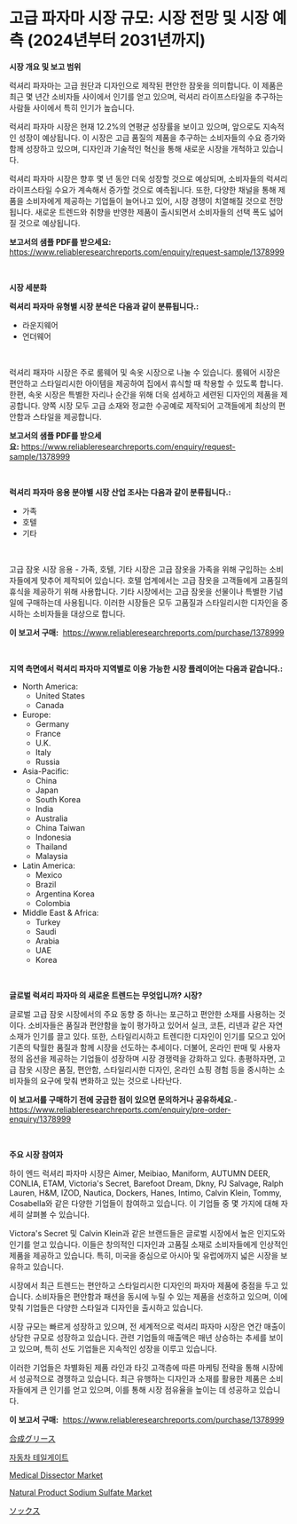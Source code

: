 <p><h1>고급 파자마 시장 규모: 시장 전망 및 시장 예측 (2024년부터 2031년까지)</h1></p><p><strong>시장 개요 및 보고 범위</strong></p>
<p><p>럭셔리 파자마는 고급 원단과 디자인으로 제작된 편안한 잠옷을 의미합니다. 이 제품은 최근 몇 년간 소비자들 사이에서 인기를 얻고 있으며, 럭셔리 라이프스타일을 추구하는 사람들 사이에서 특히 인기가 높습니다. </p><p>럭셔리 파자마 시장은 현재 12.2%의 연평균 성장률을 보이고 있으며, 앞으로도 지속적인 성장이 예상됩니다. 이 시장은 고급 품질의 제품을 추구하는 소비자들의 수요 증가와 함께 성장하고 있으며, 디자인과 기술적인 혁신을 통해 새로운 시장을 개척하고 있습니다.</p><p>럭셔리 파자마 시장은 향후 몇 년 동안 더욱 성장할 것으로 예상되며, 소비자들의 럭셔리 라이프스타일 수요가 계속해서 증가할 것으로 예측됩니다. 또한, 다양한 채널을 통해 제품을 소비자에게 제공하는 기업들이 늘어나고 있어, 시장 경쟁이 치열해질 것으로 전망됩니다. 새로운 트렌드와 취향을 반영한 제품이 출시되면서 소비자들의 선택 폭도 넓어질 것으로 예상됩니다.</p></p>
<p><strong>보고서의 샘플 PDF를 받으세요:</strong> <a href="https://www.reliableresearchreports.com/enquiry/request-sample/1378999">https://www.reliableresearchreports.com/enquiry/request-sample/1378999</a></p>
<p>&nbsp;</p>
<p><strong>시장 세분화</strong></p>
<p><strong>럭셔리 파자마 유형별 시장 분석은 다음과 같이 분류됩니다.:</strong></p>
<p><ul><li>라운지웨어</li><li>언더웨어</li></ul></p>
<p>&nbsp;</p>
<p><p>럭셔리 패자마 시장은 주로 룸웨어 및 속옷 시장으로 나눌 수 있습니다. 룸웨어 시장은 편안하고 스타일리시한 아이템을 제공하여 집에서 휴식할 때 착용할 수 있도록 합니다. 한편, 속옷 시장은 특별한 자리나 순간을 위해 더욱 섬세하고 세련된 디자인의 제품을 제공합니다. 양쪽 시장 모두 고급 소재와 정교한 수공예로 제작되어 고객들에게 최상의 편안함과 스타일을 제공합니다.</p></p>
<p><strong>보고서의 샘플 PDF를 받으세요:</strong>&nbsp;<a href="https://www.reliableresearchreports.com/enquiry/request-sample/1378999">https://www.reliableresearchreports.com/enquiry/request-sample/1378999</a></p>
<p>&nbsp;</p>
<p><strong> 럭셔리 파자마 응용 분야별 시장 산업 조사는 다음과 같이 분류됩니다.:</strong></p>
<p><ul><li>가족</li><li>호텔</li><li>기타</li></ul></p>
<p>&nbsp;</p>
<p><p>고급 잠옷 시장 응용 - 가족, 호텔, 기타 시장은 고급 잠옷을 가족을 위해 구입하는 소비자들에게 맞추어 제작되어 있습니다. 호텔 업계에서는 고급 잠옷을 고객들에게 고품질의 휴식을 제공하기 위해 사용합니다. 기타 시장에서는 고급 잠옷을 선물이나 특별한 기념일에 구매하는데 사용됩니다. 이러한 시장들은 모두 고품질과 스타일리시한 디자인을 중시하는 소비자들을 대상으로 합니다.</p></p>
<p><strong>이 보고서 구매:</strong>&nbsp; <a href="https://www.reliableresearchreports.com/purchase/1378999">https://www.reliableresearchreports.com/purchase/1378999</a></p>
<p>&nbsp;</p>
<p><strong>지역 측면에서 럭셔리 파자마 지역별로 이용 가능한 시장 플레이어는 다음과 같습니다.:</strong></p>
<p><ul>
    <li>
        North America:
        <ul>
            <li>United States</li>
            <li>Canada</li>
        </ul>
    </li>
    <li>
        Europe:
        <ul>
            <li>Germany</li>
            <li>France</li>
            <li>U.K.</li>
            <li>Italy</li>
            <li>Russia</li>
        </ul>
    </li>
    <li>
        Asia-Pacific:
        <ul>
            <li>China</li>
            <li>Japan</li>
            <li>South Korea</li>
            <li>India</li>
            <li>Australia</li>
            <li>China Taiwan</li>
            <li>Indonesia</li>
            <li>Thailand</li>
            <li>Malaysia</li>
        </ul>
    </li>
    <li>
        Latin America:
        <ul>
            <li>Mexico</li>
            <li>Brazil</li>
            <li>Argentina Korea</li>
            <li>Colombia</li>
        </ul>
    </li>
    <li>
        Middle East & Africa:
        <ul>
            <li>Turkey</li>
            <li>Saudi</li>
            <li>Arabia</li>
            <li>UAE</li>
            <li>Korea</li>
        </ul>
    </li>
    </ul></p>
<p>&nbsp;</p>
<p><strong>글로벌 럭셔리 파자마 의 새로운 트렌드는 무엇입니까? 시장?</strong></p>
<p><p>글로벌 고급 잠옷 시장에서의 주요 동향 중 하나는 포근하고 편안한 소재를 사용하는 것이다. 소비자들은 품질과 편안함을 높이 평가하고 있어서 실크, 코튼, 리넨과 같은 자연 소재가 인기를 끌고 있다. 또한, 스타일리시하고 트렌디한 디자인이 인기를 모으고 있어 기존의 탁월한 품질과 함께 시장을 선도하는 추세이다. 더불어, 온라인 판매 및 사용자 정의 옵션을 제공하는 기업들이 성장하며 시장 경쟁력을 강화하고 있다. 총평하자면, 고급 잠옷 시장은 품질, 편안함, 스타일리시한 디자인, 온라인 쇼핑 경험 등을 중시하는 소비자들의 요구에 맞춰 변화하고 있는 것으로 나타난다.</p></p>
<p><strong>이 보고서를 구매하기 전에 궁금한 점이 있으면 문의하거나 공유하세요.</strong>- <a href="https://www.reliableresearchreports.com/enquiry/pre-order-enquiry/1378999">https://www.reliableresearchreports.com/enquiry/pre-order-enquiry/1378999</a></p>
<p>&nbsp;</p>
<p><strong>주요 시장 참여자</strong></p>
<p><p>하이 엔드 럭셔리 파자마 시장은 Aimer, Meibiao, Maniform, AUTUMN DEER, CONLIA, ETAM, Victoria's Secret, Barefoot Dream, Dkny, PJ Salvage, Ralph Lauren, H&M, IZOD, Nautica, Dockers, Hanes, Intimo, Calvin Klein, Tommy, Cosabella와 같은 다양한 기업들이 참여하고 있습니다. 이 기업들 중 몇 가지에 대해 자세히 살펴볼 수 있습니다.</p><p>Victora's Secret 및 Calvin Klein과 같은 브랜드들은 글로벌 시장에서 높은 인지도와 인기를 얻고 있습니다. 이들은 창의적인 디자인과 고품질 소재로 소비자들에게 인상적인 제품을 제공하고 있습니다. 특히, 미국을 중심으로 아시아 및 유럽에까지 넓은 시장을 보유하고 있습니다.</p><p>시장에서 최근 트렌드는 편안하고 스타일리시한 디자인의 파자마 제품에 중점을 두고 있습니다. 소비자들은 편안함과 패션을 동시에 누릴 수 있는 제품을 선호하고 있으며, 이에 맞춰 기업들은 다양한 스타일과 디자인을 출시하고 있습니다.</p><p>시장 규모는 빠르게 성장하고 있으며, 전 세계적으로 럭셔리 파자마 시장은 연간 매출이 상당한 규모로 성장하고 있습니다. 관련 기업들의 매출액은 매년 상승하는 추세를 보이고 있으며, 특히 선도 기업들은 지속적인 성장을 이루고 있습니다. </p><p>이러한 기업들은 차별화된 제품 라인과 타깃 고객층에 따른 마케팅 전략을 통해 시장에서 성공적으로 경쟁하고 있습니다. 최근 유행하는 디자인과 소재를 활용한 제품은 소비자들에게 큰 인기를 얻고 있으며, 이를 통해 시장 점유율을 높이는 데 성공하고 있습니다.</p></p>
<p><strong>이 보고서 구매:</strong>&nbsp;&nbsp;<a href="https://www.reliableresearchreports.com/purchase/1378999">https://www.reliableresearchreports.com/purchase/1378999</a></p>
<p><p><a href="https://medium.com/@hattietromp/%E5%90%88%E6%88%90%E3%82%B0%E3%83%AA%E3%83%BC%E3%82%B9%E5%B8%82%E5%A0%B4%E3%83%AC%E3%83%9D%E3%83%BC%E3%83%88%E3%81%AB%E3%82%88%E3%82%8C%E3%81%B0-%E3%81%93%E3%81%AE%E5%B8%82%E5%A0%B4%E3%81%AE%E6%9C%80%E6%96%B0%E3%83%88%E3%83%AC%E3%83%B3%E3%83%89%E3%81%A8%E6%88%90%E9%95%B7%E6%A9%9F%E4%BC%9A%E3%81%8C%E6%98%8E%E3%82%89%E3%81%8B%E3%81%AB%E3%81%95%E3%82%8C%E3%81%A6%E3%81%84%E3%81%BE%E3%81%99-00bbf846b8c5">合成グリース</a></p><p><a href="https://github.com/lkwggful07722/Market-Research-Report-List-1/blob/main/1138831933.md">자동차 테일게이트</a></p><p><a href="https://issuu.com/reportprime-2/docs/medical-dissector-market-size-2030.pptx">Medical Dissector Market</a></p><p><a href="https://github.com/ashepherd82/Market-Research-Report-List-3/blob/main/natural-product-sodium-sulfate-market.md">Natural Product Sodium Sulfate Market</a></p><p><a href="https://medium.com/@jacksonmith1931/%E9%9D%B4%E4%B8%8B%E5%B8%82%E5%A0%B4-%E5%B8%82%E5%A0%B4%E3%82%B7%E3%82%A7%E3%82%A2-%E5%B8%82%E5%A0%B4%E3%83%88%E3%83%AC%E3%83%B3%E3%83%89-%E3%81%8A%E3%82%88%E3%81%B3%E5%B0%86%E6%9D%A5%E3%81%AE%E6%88%90%E9%95%B7%E3%81%AE%E6%8E%A2%E7%B4%A2-595110a43391">ソックス</a></p></p>
